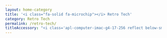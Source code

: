 ```yaml
---
layout: home-category
title: '<i class="fa-solid fa-microchip"></i> Retro Tech'
category: Retro Tech
permalink: /retro-tech/
titleAccessory: "<i class='apl-computer-imac-g4-17-256 reflect below-sm round-none'></i>"
---
```


